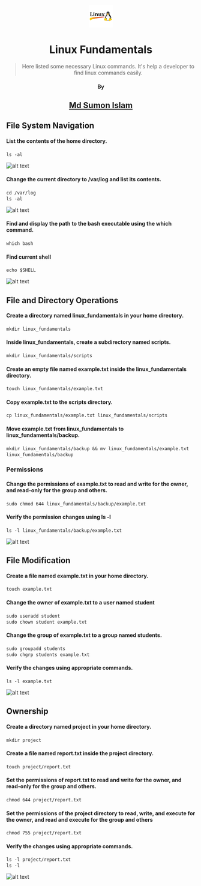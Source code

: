 <div style="text-align: center;">

<img src="linux.png" height="60">
<!-- br -->

# Linux Fundamentals

> Here listed some necessary Linux commands. It's help a developer to find linux commands easily.

<!-- br -->

#### By

## <a href="https://github.com/msicse" > Md Sumon Islam</a>

</div>


## File System Navigation

#### List the contents of the home directory.
```
ls -al
```
![alt text](screenshoots/1.png)

#### Change the current directory to /var/log and list its contents.
```
cd /var/log
ls -al
```
![alt text](screenshoots/2.png)

#### Find and display the path to the bash executable using the which command.
```
which bash
```
#### Find current shell
```
echo $SHELL
```
![alt text](screenshoots/3.png)

## File and Directory Operations
#### Create a directory named linux_fundamentals in your home directory.
```
mkdir linux_fundamentals
```
#### Inside linux_fundamentals, create a subdirectory named scripts.
```
mkdir linux_fundamentals/scripts
```
#### Create an empty file named example.txt inside the linux_fundamentals directory.
```
touch linux_fundamentals/example.txt
```
#### Copy example.txt to the scripts directory.
```
cp linux_fundamentals/example.txt linux_fundamentals/scripts
```
#### Move example.txt from linux_fundamentals to linux_fundamentals/backup.
```
mkdir linux_fundamentals/backup && mv linux_fundamentals/example.txt linux_fundamentals/backup
```
### Permissions
#### Change the permissions of example.txt to read and write for the owner, and read-only for the group and others.
```
sudo chmod 644 linux_fundamentals/backup/example.txt
```

#### Verify the permission changes using ls -l
```
ls -l linux_fundamentals/backup/example.txt
```
![alt text](screenshoots/file_directory.png)



## File Modification
#### Create a file named example.txt in your home directory.
```
touch example.txt
```
#### Change the owner of example.txt to a user named student
```
sudo useradd student
sudo chown student example.txt
```
#### Change the group of example.txt to a group named students.
```
sudo groupadd students
sudo chgrp students example.txt
```

#### Verify the changes using appropriate commands.
```
ls -l example.txt
```

![alt text](screenshoots/file-modification.png)
## Ownership
#### Create a directory named project in your home directory.
```
mkdir project
```
#### Create a file named report.txt inside the project directory.
```
touch project/report.txt
```
#### Set the permissions of report.txt to read and write for the owner, and read-only for the group and others.
```
chmod 644 project/report.txt
```
#### Set the permissions of the project directory to read, write, and execute for the owner, and read and execute for the group and others
```
chmod 755 project/report.txt
```
#### Verify the changes using appropriate commands.
```
ls -l project/report.txt
ls -l
```
![alt text](screenshoots/ownership.png)
